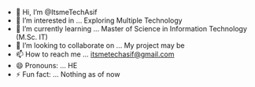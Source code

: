 - 👋 Hi, I’m @ItsmeTechAsif
- 👀 I’m interested in ... Exploring Multiple Technology
- 🌱 I’m currently learning ... Master of Science in Information Technology (M.Sc. IT)
- 💞️ I’m looking to collaborate on ... My project may be
- 📫 How to reach me ... itsmetechasif@gmail.com
- 😄 Pronouns: ... HE
- ⚡ Fun fact: ... Nothing as of now

<!---
ItsmeTechAsif/ItsmeTechAsif is a ✨ special ✨ repository because its `README.md` (this file) appears on your GitHub profile.
You can click the Preview link to take a look at your changes.
--->
